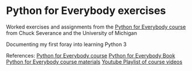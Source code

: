 Python for Everybody exercises
===============================

Worked exercises and assignments from the 
[Python for Everybody course](https://www.py4e.com) from Chuck Severance and 
the University of Michigan

Documenting my first foray into learning Python 3 

References:
[Python for Everybody course](https://www.py4e.com)
[Python for Everybody Book](https://github.com/csev/py4e/tree/master/book3)
[Python for Everybody course materials](https://github.com/csev/py4e)
[Youtube Playlist of course videos](https://www.youtube.com/playlist?list=PLlRFEj9H3Oj7Bp8-DfGpfAfDBiblRfl5p)